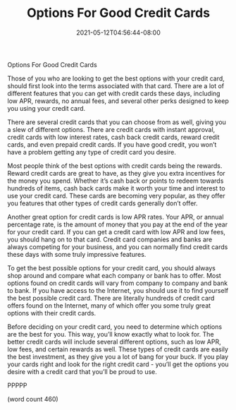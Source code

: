 ﻿---
title: "Options For Good Credit Cards"
date: 2021-05-12T04:56:44-08:00
description: "Credit Cards Tips for Web Success"
featured_image: "/images/Credit Cards.jpg"
tags: ["Credit Cards"]
---

Options For Good Credit Cards

Those of you who are looking to get the best options with your credit card, should first look into the terms associated with that card.  There are a lot of different features that you can get with credit cards these days, including low APR, rewards, no annual fees, and several other perks designed to keep you using your credit card.

There are several credit cards that you can choose from as well, giving you a slew of different options.  There are credit cards with instant approval, credit cards with low interest rates, cash back credit cards, reward credit cards, and even prepaid credit cards.  If you have good credit, you won’t have a problem getting any type of credit card you desire.

Most people think of the best options with credit cards being the rewards.  Reward credit cards are great to have, as they give you extra incentives for the money you spend.  Whether it’s cash back or points to redeem towards hundreds of items, cash back cards make it worth your time and interest to use your credit card.  These cards are becoming very popular, as they offer you features that other types of credit cards generally don’t offer.

Another great option for credit cards is low APR rates.  Your APR, or annual percentage rate, is the amount of money that you pay at the end of the year for your credit card.  If you can get a credit card with low APR and low fees, you should hang on to that card.  Credit card companies and banks are always competing for your business, and you can normally find credit cards these days with some truly impressive features.

To get the best possible options for your credit card, you should always shop around and compare what each company or bank has to offer.  Most options found on credit cards will vary from company to company and bank to bank.  If you have access to the Internet, you should use it to find yourself the best possible credit card.  There are literally hundreds of credit card offers found on the Internet, many of which offer you some truly great options with their credit cards.

Before deciding on your credit card, you need to determine which options are the best for you.  This way, you’ll know exactly what to look for.  The better credit cards will include several different options, such as low APR, low fees, and certain rewards as well.  These types of credit cards are easily the best investment, as they give you a lot of bang for your buck.  If you play your cards right and look for the right credit card - you’ll get the options you desire with a credit card that you’ll be proud to use.

PPPPP

(word count 460)
